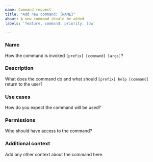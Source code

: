 ```yaml
---
name: Command request
title: "Add new command: [NAME]"
about: A new command should be added
labels: 'feature, command, priority: low'

---
```


### Name

How the command is invoked `[prefix] [command] [args]`?

### Description

What does the command do and what should `[prefix] help [command]` return to the user?

### Use cases

How do you expect the command will be used?

### Permissions

Who should have access to the command?

### Additional context
Add any other context about the command here.
